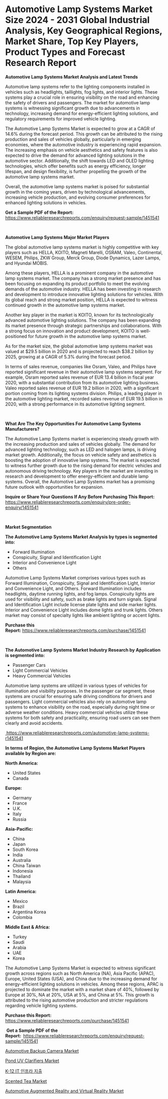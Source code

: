 <p><h1>Automotive Lamp Systems Market Size 2024 - 2031 Global Industrial Analysis, Key Geographical Regions, Market Share, Top Key Players, Product Types and Forecast Research Report</h1></p><p><strong>Automotive Lamp Systems Market Analysis and Latest Trends</strong></p>
<p><p>Automotive lamp systems refer to the lighting components installed in vehicles such as headlights, taillights, fog lights, and interior lights. These systems play a crucial role in ensuring visibility on the road and enhancing the safety of drivers and passengers. The market for automotive lamp systems is witnessing significant growth due to advancements in technology, increasing demand for energy-efficient lighting solutions, and regulatory requirements for improved vehicle lighting. </p><p>The Automotive Lamp Systems Market is expected to grow at a CAGR of 14.6% during the forecast period. This growth can be attributed to the rising production and sales of vehicles globally, particularly in emerging economies, where the automotive industry is experiencing rapid expansion. The increasing emphasis on vehicle aesthetics and safety features is also expected to drive the demand for advanced lighting solutions in the automotive sector. Additionally, the shift towards LED and OLED lighting technologies, which offer benefits such as energy efficiency, longer lifespan, and design flexibility, is further propelling the growth of the automotive lamp systems market.</p><p>Overall, the automotive lamp systems market is poised for substantial growth in the coming years, driven by technological advancements, increasing vehicle production, and evolving consumer preferences for enhanced lighting solutions in vehicles.</p></p>
<p><strong>Get a Sample PDF of the Report:&nbsp;</strong> <a href="https://www.reliableresearchreports.com/enquiry/request-sample/1451541">https://www.reliableresearchreports.com/enquiry/request-sample/1451541</a></p>
<p>&nbsp;</p>
<p><strong>Automotive Lamp Systems Major Market Players</strong></p>
<p><p>The global automotive lamp systems market is highly competitive with key players such as HELLA, KOITO, Magneti Marelli, OSRAM, Valeo, Continental, WESEM, Philips, ZKW Group, Merck Group, Diode Dynamics, Lazer Lamps, and Hyundai MOBIS. </p><p>Among these players, HELLA is a prominent company in the automotive lamp systems market. The company has a strong market presence and has been focusing on expanding its product portfolio to meet the evolving demands of the automotive industry. HELLA has been investing in research and development to introduce innovative lighting solutions for vehicles. With its global reach and strong market position, HELLA is expected to witness continued growth in the automotive lamp systems market.</p><p>Another key player in the market is KOITO, known for its technologically advanced automotive lighting solutions. The company has been expanding its market presence through strategic partnerships and collaborations. With a strong focus on innovation and product development, KOITO is well-positioned for future growth in the automotive lamp systems market.</p><p>As for the market size, the global automotive lamp systems market was valued at $29.5 billion in 2020 and is projected to reach $38.2 billion by 2025, growing at a CAGR of 5.3% during the forecast period.</p><p>In terms of sales revenue, companies like Osram, Valeo, and Philips have reported significant revenue in their automotive lamp systems segment. For example, Osram reported sales revenue of EUR 13.4 billion in fiscal year 2020, with a substantial contribution from its automotive lighting business. Valeo reported sales revenue of EUR 19.2 billion in 2020, with a significant portion coming from its lighting systems division. Philips, a leading player in the automotive lighting market, recorded sales revenue of EUR 19.5 billion in 2020, with a strong performance in its automotive lighting segment.</p></p>
<p>&nbsp;</p>
<p><strong>What Are The Key Opportunities For Automotive Lamp Systems Manufacturers?</strong></p>
<p><p>The Automotive Lamp Systems market is experiencing steady growth with the increasing production and sales of vehicles globally. The demand for advanced lighting technology, such as LED and halogen lamps, is driving market growth. Additionally, the focus on vehicle safety and aesthetics is boosting the adoption of innovative lamp systems. The market is expected to witness further growth due to the rising demand for electric vehicles and autonomous driving technology. Key players in the market are investing in research and development to offer energy-efficient and durable lamp systems. Overall, the Automotive Lamp Systems market has a promising future outlook with opportunities for expansion.</p></p>
<p><strong>Inquire or Share Your Questions If Any Before Purchasing This Report:</strong> <a href="https://www.reliableresearchreports.com/enquiry/pre-order-enquiry/1451541">https://www.reliableresearchreports.com/enquiry/pre-order-enquiry/1451541</a></p>
<p>&nbsp;</p>
<p><strong>Market Segmentation</strong></p>
<p><strong>The Automotive Lamp Systems Market Analysis by types is segmented into:</strong></p>
<p><ul><li>Forward Illumination</li><li>Conspicuity, Signal and Identification Light</li><li>Interior and Convenience Light</li><li>Others</li></ul></p>
<p><p>Automotive Lamp Systems Market comprises various types such as Forward Illumination, Conspicuity, Signal and Identification Light, Interior and Convenience Light, and Others. Forward Illumination includes headlights, daytime running lights, and fog lamps. Conspicuity lights are used for visibility and safety, such as brake lights and turn signals. Signal and Identification Light include license plate lights and side marker lights. Interior and Convenience Light includes dome lights and trunk lights. Others market may consist of specialty lights like ambient lighting or accent lights.</p></p>
<p><strong>Purchase this Report:&nbsp;</strong><a href="https://www.reliableresearchreports.com/purchase/1451541">https://www.reliableresearchreports.com/purchase/1451541</a></p>
<p>&nbsp;</p>
<p><strong>The Automotive Lamp Systems Market Industry Research by Application is segmented into:</strong></p>
<p><ul><li>Passenger Cars</li><li>Light Commercial Vehicles</li><li>Heavy Commercial Vehicles</li></ul></p>
<p><p>Automotive lamp systems are utilized in various types of vehicles for illumination and visibility purposes. In the passenger car segment, these systems are crucial for ensuring safe driving conditions for drivers and passengers. Light commercial vehicles also rely on automotive lamp systems to enhance visibility on the road, especially during night time or adverse weather conditions. Heavy commercial vehicles utilize these systems for both safety and practicality, ensuring road users can see them clearly and avoid accidents.</p></p>
<p><a href="https://www.reliableresearchreports.com/automotive-lamp-systems-r1451541">&nbsp;https://www.reliableresearchreports.com/automotive-lamp-systems-r1451541</a></p>
<p><strong>In terms of Region, the Automotive Lamp Systems Market Players available by Region are:</strong></p>
<p>
    <p> <strong> North America: </strong>
        <ul>
            <li>United States</li>
            <li>Canada</li>
        </ul>
        </p> 
    <p> <strong> Europe: </strong>
        <ul>
            <li>Germany</li>
            <li>France</li>
            <li>U.K.</li>
            <li>Italy</li>
            <li>Russia</li>
        </ul>
        </p> 
    <p> <strong> Asia-Pacific: </strong>
        <ul>
            <li>China</li>
            <li>Japan</li>
            <li>South Korea</li>
            <li>India</li>
            <li>Australia</li>
            <li>China Taiwan</li>
            <li>Indonesia</li>
            <li>Thailand</li>
            <li>Malaysia</li>
        </ul>
        </p> 
    <p> <strong> Latin America: </strong>
        <ul>
            <li>Mexico</li>
            <li>Brazil</li>
            <li>Argentina Korea</li>
            <li>Colombia</li>
        </ul>
        </p> 
    <p> <strong> Middle East & Africa: </strong>
        <ul>
            <li>Turkey</li>
            <li>Saudi</li>
            <li>Arabia</li>
            <li>UAE</li>
            <li>Korea</li>
        </ul>
    </p>
    </p>
<p><p>The Automotive Lamp Systems Market is expected to witness significant growth across regions such as North America (NA), Asia Pacific (APAC), Europe, United States (USA), and China due to the increasing demand for energy-efficient lighting solutions in vehicles. Among these regions, APAC is projected to dominate the market with a market share of 40%, followed by Europe at 30%, NA at 20%, USA at 5%, and China at 5%. This growth is attributed to the rising automotive production and stricter regulations regarding vehicle lighting systems.</p></p>
<p><strong>Purchase this Report: </strong><a href="https://www.reliableresearchreports.com/purchase/1451541">https://www.reliableresearchreports.com/purchase/1451541</a></p>
<p>&nbsp;<strong>Get a Sample PDF of the Report:&nbsp;&nbsp;</strong><a href="https://www.reliableresearchreports.com/enquiry/request-sample/1451541">https://www.reliableresearchreports.com/enquiry/request-sample/1451541</a></p>
<p><strong></strong></p>
<p><p><a href="https://github.com/mharielmesa/Market-Research-Report-List-3/blob/main/automotive-backup-camera-market.md">Automotive Backup Camera Market</a></p><p><a href="https://www.linkedin.com/pulse/pond-uv-clarifiers-market-outlook-industry-overview-txu9e">Pond UV Clarifiers Market</a></p><p><a href="https://github.com/shampaakter36/Market-Research-Report-List-1/blob/main/3804515114814.md">K-12 IT 인프라 지출</a></p><p><a href="https://www.linkedin.com/pulse/scented-tea-market-size-outlook-forecast-2024-2031-xkv2e">Scented Tea Market</a></p><p><a href="https://github.com/dringals/Market-Research-Report-List-4/blob/main/automotive-augmented-reality-and-virtual-reality-market.md">Automotive Augmented Reality and Virtual Reality Market</a></p></p>